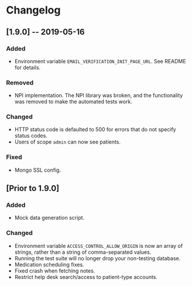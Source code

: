 # Changelog

## [1.9.0] -- 2019-05-16
### Added
- Environment variable `EMAIL_VERIFICATION_INIT_PAGE_URL`. See README for details.

### Removed
- NPI implementation. The NPI library was broken, and the functionality was removed to make the automated tests work.

### Changed
- HTTP status code is defaulted to 500 for errors that do not specify status codes.
- Users of scope `admin` can now see patients.

### Fixed
- Mongo SSL config.

## [Prior to 1.9.0]

### Added
- Mock data generation script.

### Changed
- Environment variable `ACCESS_CONTROL_ALLOW_ORIGIN` is now an array of strings, rather than a string of comma-separated values.
- Running the test suite will no longer drop your non-testing database.
- Medication scheduling fixes.
- Fixed crash when fetching notes.
- Restrict help desk search/access to patient-type accounts.
